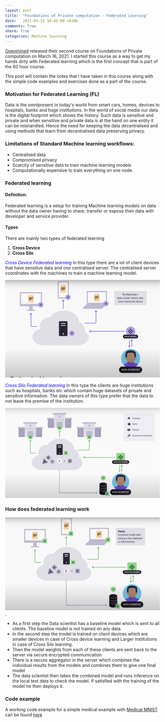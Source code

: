```yaml
---
layout: post
title:  "Foundations of Private computation - Federated Learning"
date:   2021-03-21 18:45:00 +0100
comments: True
share: True
categories: Machine learning
---
```


[Openmined](https://courses.openmined.org/) released their second course on Foundations of Private computation on March 16, 2021. I started this course as a way to get my hands dirty with Federated learning which is the first concept that is part of the 60 hour course. 

This post will contain the notes that I have taken in this course along with the simple code examples and exercises done as a part of the course. 

### Motivation for Federated Learning (FL)

Data is the omnipresent in today's world from smart cars, homes, devices to hospitals, banks and huge institutions. In the world of social media our data is the digital footprint which shows the history. Such data is sensitive and private and when sensitive and private data is at the hand on one entity it can be mishandled. Hence the need for keeping the data decentralised and using methods that learn from decentralised data preserving privacy. 

### Limitations of Standard Machine learning workflows:

- Centralised data
- Compromised privacy
- Scarcity of sensitive data to train machine learning models
- Computationally expensive to train everything on one node. 

### Federated learning

#### Definition:
Federated learning is a setup for training Machine learning models on data without the data owner having to share, transfer or expose their data with developer and service provider. 

#### Types
There are mainly two types of federated learning 
1. **Cross Device**
2. **Cross Silo**

<span style="color:blue">*Cross Device Federated learning*</span>
In this type there are a lot of client devices that have sensitive data and one centralised server. The centralised server coordinates with the machines to train a machine learning model.

 ![Cross_device Federated learning](../assets/cross-device.png)

<span style="color:blue">*Cross Silo Federated learning*</span> 
In this type the clients are huge institutions such as hospitals, banks etc which contain huge datasets of private and sensitive information. The data owners of this type prefer that the data to not leave the premise of the institution. 

![Cross-Silo Federated learning](../assets/cross-silo.png)

### How does federated learning work

![Basic Architecture](../assets/Architecture.png) .

- As a first step the Data scientist has a baseline model which is sent to all clients. The baseline model is not trained on any data.
- In the second step the model is trained on client devices which are smaller devices in case of Cross device learning and Larger institutions in case of Cross Silo learning. 
- Then the model weights from each of these clients are sent back to the server via secure encrypted communication
- There is a secure aggregator in the server which combines the individual results from the models and combines them to give one final model
- The data scientist then takes the combined model and runs inference on the local test data to check the model. If satisfied with the training of the model he then deploys it. 

### Code example

A working code example for a simple medical example with [Medical MNIST](https://www.kaggle.com/andrewmvd/medical-mnist) can be found [here](https://github.com/AbinavRavi/Federated-learning-MI)



